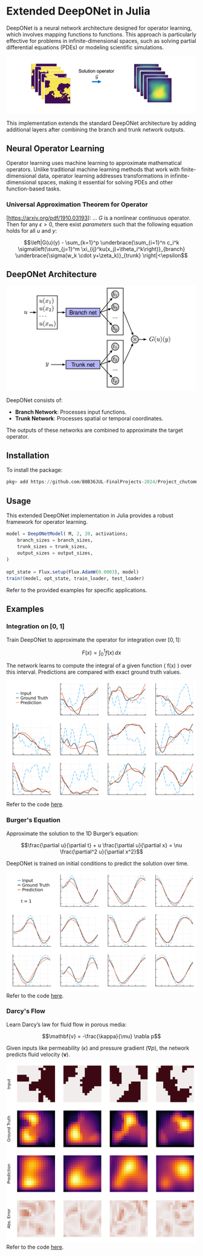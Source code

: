 # Extended DeepONet in Julia

DeepONet is a neural network architecture designed for operator learning, which
involves mapping functions to functions. This approach is particularly effective
for problems in infinite-dimensional spaces, such as solving partial
differential equations (PDEs) or modeling scientific simulations.

![Operator Learning](assets/operator_learning.png)

This implementation extends the standard DeepONet architecture by adding
additional layers after combining the branch and trunk network outputs.

## Neural Operator Learning

Operator learning uses machine learning to approximate mathematical operators.
Unlike traditional machine learning methods that work with finite-dimensional
data, operator learning addresses transformations in infinite-dimensional
spaces, making it essential for solving PDEs and other function-based tasks.

### Universal Approximation Theorem for Operator

[<https://arxiv.org/pdf/1910.03193>]: ... $G$ is a nonlinear continuous
operator. Then for any $\epsilon>0$, there exist *parameters* such that the
following equation holds for all $u$ and $y$:

```math
\left|G(u)(y) - \sum_{k=1}^p
\underbrace{\sum_{i=1}^n c_i^k \sigma\left(\sum_{j=1}^m \xi_{ij}^ku(x_j)+\theta_i^k\right)}_{branch}
\underbrace{\sigma(w_k \cdot y+\zeta_k)}_{trunk}
\right|<\epsilon
```

## DeepONet Architecture

![DeepONet](assets/deeponet.png)

DeepONet consists of:

- **Branch Network**: Processes input functions.
- **Trunk Network**: Processes spatial or temporal coordinates.

The outputs of these networks are combined to approximate the target operator.

## Installation

To install the package:

```julia
pkg> add https://github.com/B0B36JUL-FinalProjects-2024/Project_chutommy
```

## Usage

This extended DeepONet implementation in Julia provides a robust framework for
operator learning.

```julia
model = DeepONetModel( M, 2, 20, activations;
    branch_sizes = branch_sizes,
    trunk_sizes = trunk_sizes,
    output_sizes = output_sizes,
)

opt_state = Flux.setup(Flux.AdamW(0.0003), model)
train!(model, opt_state, train_loader, test_loader)
```

Refer to the provided examples for specific applications.

## Examples

### Integration on [0, 1]

Train DeepONet to approximate the operator for integration over $[0, 1]$:

```math
F(x) = \int_0^1 f(x) \, dx
```

The network learns to compute the integral of a given function \( f(x) \) over
this interval. Predictions are compared with exact ground truth values.

![Definite Integral](assets/integrals_predictions.png)
Refer to the code [here](https://github.com/B0B36JUL-FinalProjects-2024/Project_chutommy/blob/main/examples/integrals.jl).

### Burger's Equation

Approximate the solution to the 1D Burger’s equation:

```math
\frac{\partial u}{\partial t} + u \frac{\partial u}{\partial x} = \nu
\frac{\partial^2 u}{\partial x^2}
```

DeepONet is trained on initial conditions to predict the solution over time.

![Burger's Equation](assets/burgers_predictions.gif)
Refer to the code [here](https://github.com/B0B36JUL-FinalProjects-2024/Project_chutommy/blob/main/examples/burgers.jl).

### Darcy's Flow

Learn Darcy’s law for fluid flow in porous media:

```math
\mathbf{v} = -\frac{\kappa}{\mu} \nabla p
```

Given inputs like permeability ($\kappa$) and pressure gradient ($\nabla p$),
the network predicts fluid velocity ($\mathbf{v}$).

![Darcy's Law ](assets/darcys_predictions.png)
Refer to the code [here](https://github.com/B0B36JUL-FinalProjects-2024/Project_chutommy/blob/main/examples/darcys.jl).
